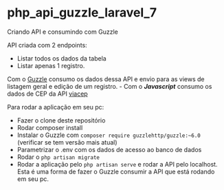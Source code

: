 # php_api_guzzle_laravel_7
Criando API e consumindo com Guzzle

API criada com 2 endpoints: 
- Listar todos os dados da tabela 
- Listar apenas 1 registro.

Com o [Guzzle](http://docs.guzzlephp.org/en/stable/) consumo os dados dessa API e envio para as views de listagem geral e edição de um registro. - 
Com o ***Javascript*** consumo os dados de CEP da API [viacep](https://viacep.com.br/) 

Para rodar a aplicação em seu pc:
- Fazer o clone deste repositório
- Rodar composer install
- Instalar o Guzzle com `composer require guzzlehttp/guzzle:~6.0` (verificar se tem versão mais atual)
- Parametrizar o .env com os dados de acesso ao banco de dados
- Rodar o `php artisan migrate`
- Rodar a aplicação pelo `php artisan serve` e rodar a API pelo localhost.
Esta é uma forma de fazer o Guzzle consumir a API que está rodando em seu pc.

